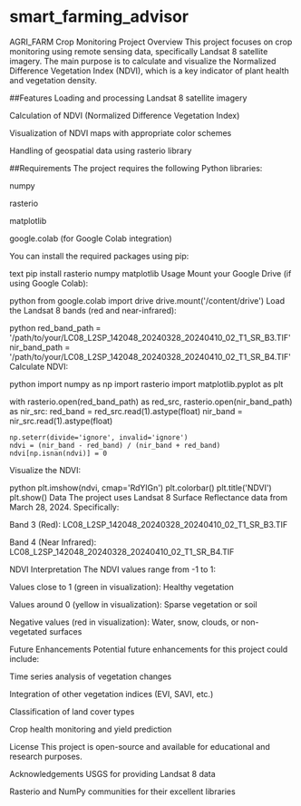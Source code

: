 # smart_farming_advisor

AGRI_FARM Crop Monitoring Project
Overview
This project focuses on crop monitoring using remote sensing data, specifically Landsat 8 satellite imagery. The main purpose is to calculate and visualize the Normalized Difference Vegetation Index (NDVI), which is a key indicator of plant health and vegetation density.

##Features
Loading and processing Landsat 8 satellite imagery

Calculation of NDVI (Normalized Difference Vegetation Index)

Visualization of NDVI maps with appropriate color schemes

Handling of geospatial data using rasterio library

##Requirements
The project requires the following Python libraries:

numpy

rasterio

matplotlib

google.colab (for Google Colab integration)

You can install the required packages using pip:

text
pip install rasterio numpy matplotlib
Usage
Mount your Google Drive (if using Google Colab):

python
from google.colab import drive
drive.mount('/content/drive')
Load the Landsat 8 bands (red and near-infrared):

python
red_band_path = '/path/to/your/LC08_L2SP_142048_20240328_20240410_02_T1_SR_B3.TIF'
nir_band_path = '/path/to/your/LC08_L2SP_142048_20240328_20240410_02_T1_SR_B4.TIF'
Calculate NDVI:

python
import numpy as np
import rasterio
import matplotlib.pyplot as plt

with rasterio.open(red_band_path) as red_src, rasterio.open(nir_band_path) as nir_src:
    red_band = red_src.read(1).astype(float)
    nir_band = nir_src.read(1).astype(float)
    
    np.seterr(divide='ignore', invalid='ignore')
    ndvi = (nir_band - red_band) / (nir_band + red_band)
    ndvi[np.isnan(ndvi)] = 0
Visualize the NDVI:

python
plt.imshow(ndvi, cmap='RdYlGn')
plt.colorbar()
plt.title('NDVI')
plt.show()
Data
The project uses Landsat 8 Surface Reflectance data from March 28, 2024. Specifically:

Band 3 (Red): LC08_L2SP_142048_20240328_20240410_02_T1_SR_B3.TIF

Band 4 (Near Infrared): LC08_L2SP_142048_20240328_20240410_02_T1_SR_B4.TIF

NDVI Interpretation
The NDVI values range from -1 to 1:

Values close to 1 (green in visualization): Healthy vegetation

Values around 0 (yellow in visualization): Sparse vegetation or soil

Negative values (red in visualization): Water, snow, clouds, or non-vegetated surfaces

Future Enhancements
Potential future enhancements for this project could include:

Time series analysis of vegetation changes

Integration of other vegetation indices (EVI, SAVI, etc.)

Classification of land cover types

Crop health monitoring and yield prediction

License
This project is open-source and available for educational and research purposes.

Acknowledgements
USGS for providing Landsat 8 data

Rasterio and NumPy communities for their excellent libraries
